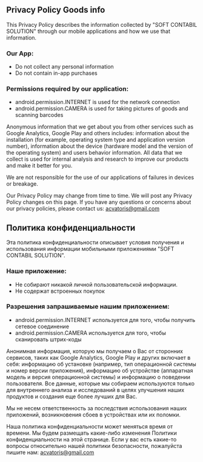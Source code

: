 ## Privacy Policy Goods info
This Privacy Policy describes the information collected by "SOFT CONTABIL SOLUTION" through our mobile applications and how we use that information.

### Our App:
* Do not collect any personal information
* Do not contain in-app purchases

### Permissions required by our application:
* android.permission.INTERNET is used for the network connection
* android.permission.CAMERA is used for taking pictures of goods and scanning barcodes

Anonymous information that we get about you from other services such as Google Analytics, 
Google Play and others includes: information about the installation 
(for example, operating system type and application version number), information about the 
device (hardware model and the version of the operating system) and users behavior information.
All data that we collect is used for internal analysis and research to improve our products and make it better for you.

We are not responsible for the use of our applications of failures in devices or breakage.

Our Privacy Policy may change from time to time. We will post any Privacy Policy changes on this page.
If you have any questions or concerns about our privacy policies, please contact us: acvatoris@gmail.com

## Политика конфиденциальности
Эта политика конфиденциальности описывает условия получения и использования информации мобильными 
приложениями "SOFT CONTABIL SOLUTION".

### Наше приложение:
* Не собирают никакой личной пользовательской информации.
* Не содержат встроенных покупок

### Разрешения запрашиваемые нашим приложением:
* android.permission.INTERNET используется для того, чтобы получить сетевое соединение
* android.permission.CAMERA используется для того, чтобы сканировать штрих-коды

Анонимная информация, которую мы получаем о Вас от сторонних сервисов, таких как Google Analytics, 
Google Play и других включает в себя: информацию об установке (например, тип операционной системы и номер версии приложения), 
информацию об устройстве (аппаратная модель и версия операционной системы) и информацию о поведении пользователя. 
Все данные, которые мы собираем используются только для внутреннего анализа и исследований в целях улучшения наших продуктов и создания еще более лучших для Вас.

Мы не несем ответственность за последствия использования наших приложений, возникновения сбоев в устройствах или их поломки.

Наша политика конфиденциальности может меняться время от времени. 
Мы будем размещать какие-либо изменения Политики конфиденциальности на этой странице.
Если у вас есть какие-то вопросы относительно нашей политики безопасности, пожалуйста пишите нам: acvatoris@gmail.com
